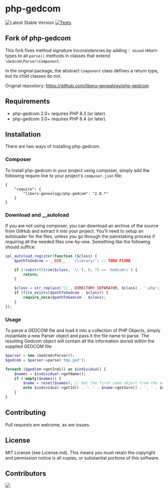 # php-gedcom
 ![Latest Stable Version](https://img.shields.io/github/release/liberu-genealogy/php-gedcom.svg)
[![Tests](https://github.com/liberu-genealogy/php-gedcom/actions/workflows/run-tests.yml/badge.svg)](https://github.com/liberu-genealogy/php-gedcom/actions/workflows/run-tests.yml)


## Fork of php-gedcom

This fork fixes method signature inconsistencies by adding `: mixed` return types to all `parse()` methods in classes that extend `\Gedcom\Parser\Component`.

In the original package, the abstract `Component` class defines a return type, but its child classes do not.

Original repository: https://github.com/liberu-genealogy/php-gedcom

## Requirements

* php-gedcom 2.0+ requires PHP 8.3 (or later).
* php-gedcom 3.0+ requires PHP 8.4 (or later).

## Installation

There are two ways of installing php-gedcom.

### Composer

To install php-gedcom in your project using composer, simply add the following require line to your project's `composer.json` file:

    {
        "require": {
            "liberu-genealogy/php-gedcom": "2.0.*"
        }
    }

### Download and __autoload

If you are not using composer, you can download an archive of the source from GitHub and extract it into your project. You'll need to setup an autoloader for the files, unless you go through the painstaking process if requiring all the needed files one-by-one. Something like the following should suffice:

```php
spl_autoload_register(function ($class) {
    $pathToGedcom = __DIR__ . '/library/'; // TODO FIXME

    if (!substr(ltrim($class, '\\'), 0, 7) == 'Gedcom\\') {
        return;
    }

    $class = str_replace('\\', DIRECTORY_SEPARATOR, $class) . '.php';
    if (file_exists($pathToGedcom . $class)) {
        require_once($pathToGedcom . $class);
    }
});
```

### Usage

To parse a GEDCOM file and load it into a collection of PHP Objects, simply instantiate a new Parser object and pass it the file name to parse. The resulting Gedcom object will contain all the information stored within the supplied GEDCOM file:

```php
$parser = new \Gedcom\Parser();
$gedcom = $parser->parse('tmp.ged');

foreach ($gedcom->getIndi() as $individual) {
    $names = $individual->getName();
    if (!empty($names)) {
        $name = reset($names); // Get the first name object from the array
        echo $individual->getId() . ': ' . $name->getSurn() . ', ' . $name->getGivn() . PHP_EOL;
    }
}
```
## Contributing 

Pull requests are welcome, as are issues.


## License

MIT License (see License.md). This means you must retain the copyright and permission notice is all copies, or substantial portions of this software. 

## Contributors

<a href = "https://github.com/liberu-genealogy/php-gedcom/graphs/contributors">
  <img src = "https://contrib.rocks/image?repo=liberu-genealogy/php-gedcom"/>
</a>
